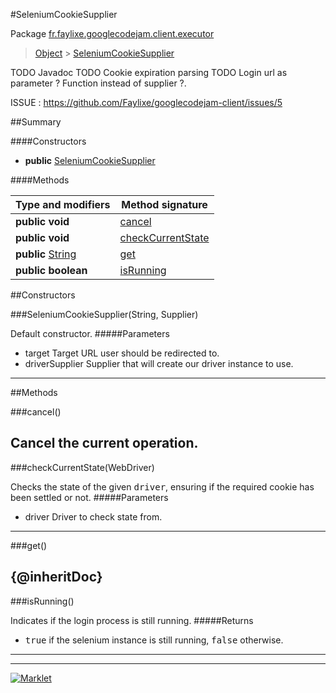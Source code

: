 #SeleniumCookieSupplier

Package [fr.faylixe.googlecodejam.client.executor](README.md)<br>
> [Object](../../../../ava/lang/Object.md) > [SeleniumCookieSupplier](SeleniumCookieSupplier.md)

TODO Javadoc
 TODO Cookie expiration parsing
 TODO Login url as parameter ? Function instead of supplier ?.
 
 ISSUE : https://github.com/Faylixe/googlecodejam-client/issues/5

##Summary

####Constructors

* **public** [SeleniumCookieSupplier](#seleniumcookiesupplierstring-java.util.function.supplier)

####Methods

Type and modifiers | Method signature
 --- | --- 
**public** **void** | [cancel](#cancel)
**public** **void** | [checkCurrentState](#checkcurrentstatewebdriver)
**public** [String](../../../../ava/lang/String.md) | [get](#get)
**public** **boolean** | [isRunning](#isrunning)


##Constructors

###SeleniumCookieSupplier(String, Supplier)


Default constructor.
#####Parameters


* target Target URL user should be redirected to.
* driverSupplier Supplier that will create our driver instance to use.

---

##Methods

###cancel()


Cancel the current operation.
---
###checkCurrentState(WebDriver)


Checks the state of the given <tt>driver</tt>,
 ensuring if the required cookie has been settled or not.
#####Parameters


* driver Driver to check state from.

---
###get()


{@inheritDoc}
---
###isRunning()


Indicates if the login process is still running.
#####Returns


* <tt>true</tt> if the selenium instance is still running, <tt>false</tt> otherwise.

---
---
[![Marklet](https://img.shields.io/badge/Generated%20by-Marklet-green.svg)](https://github.com/Faylixe/marklet)